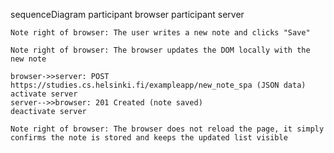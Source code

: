 sequenceDiagram
participant browser
participant server

    Note right of browser: The user writes a new note and clicks "Save"

    Note right of browser: The browser updates the DOM locally with the new note

    browser->>server: POST https://studies.cs.helsinki.fi/exampleapp/new_note_spa (JSON data)
    activate server
    server-->>browser: 201 Created (note saved)
    deactivate server

    Note right of browser: The browser does not reload the page, it simply confirms the note is stored and keeps the updated list visible
